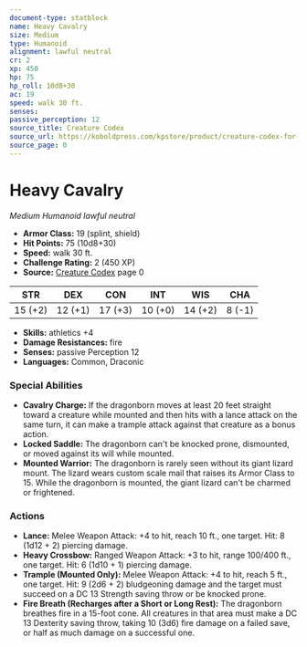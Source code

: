 ```yaml
---
document-type: statblock
name: Heavy Cavalry
size: Medium
type: Humanoid
alignment: lawful neutral
cr: 2
xp: 450
hp: 75
hp_roll: 10d8+30
ac: 19
speed: walk 30 ft.
senses: 
passive_perception: 12
source_title: Creature Codex
source_url: https://koboldpress.com/kpstore/product/creature-codex-for-5th-edition-dnd
source_page: 0
---
```


# Heavy Cavalry

*Medium* *Humanoid* *lawful neutral*

- **Armor Class:** 19 (splint, shield)
- **Hit Points:** 75 (10d8+30)
- **Speed:** walk 30 ft.
- **Challenge Rating:** 2 (450 XP)
- **Source:** [Creature Codex](https://koboldpress.com/kpstore/product/creature-codex-for-5th-edition-dnd) page 0

| STR | DEX | CON | INT | WIS | CHA |
| --- | --- | --- | --- | --- | --- |
| 15 (+2) | 12 (+1) | 17 (+3) | 10 (+0) | 14 (+2) | 8 (-1) |

- **Skills:** athletics +4
- **Damage Resistances:** fire
- **Senses:** passive Perception 12
- **Languages:** Common, Draconic

### Special Abilities

- **Cavalry Charge:** If the dragonborn moves at least 20 feet straight toward a creature while mounted and then hits with a lance attack on the same turn, it can make a trample attack against that creature as a bonus action.
- **Locked Saddle:** The dragonborn can't be knocked prone, dismounted, or moved against its will while mounted.
- **Mounted Warrior:** The dragonborn is rarely seen without its giant lizard mount. The lizard wears custom scale mail that raises its Armor Class to 15. While the dragonborn is mounted, the giant lizard can't be charmed or frightened.

### Actions

- **Lance:** Melee Weapon Attack: +4 to hit, reach 10 ft., one target. Hit: 8 (1d12 + 2) piercing damage.
- **Heavy Crossbow:** Ranged Weapon Attack: +3 to hit, range 100/400 ft., one target. Hit: 6 (1d10 + 1) piercing damage.
- **Trample (Mounted Only):** Melee Weapon Attack: +4 to hit, reach 5 ft., one target. Hit: 9 (2d6 + 2) bludgeoning damage and the target must succeed on a DC 13 Strength saving throw or be knocked prone.
- **Fire Breath (Recharges after a Short or Long Rest):** The dragonborn breathes fire in a 15-foot cone. All creatures in that area must make a DC 13 Dexterity saving throw, taking 10 (3d6) fire damage on a failed save, or half as much damage on a successful one.
